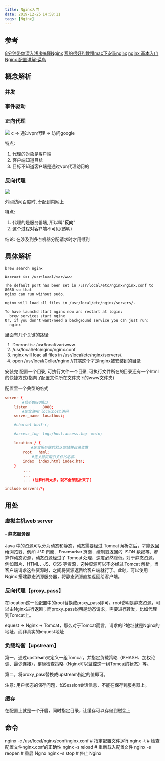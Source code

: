 ```yaml
---
title: Nginx入门
date: 2019-12-25 14:58:11
tags: [Nginx]
---
```


## 参考

[8分钟带你深入浅出搞懂Nginx](https://zhuanlan.zhihu.com/p/34943332)
[写的很好的教程mac下安装nginx](https://www.cnblogs.com/meng1314-shuai/p/8335140.html)
[nginx 基本入门](https://zhuanlan.zhihu.com/p/24382606)
[Nginx 配置详解-菜鸟](https://www.runoob.com/w3cnote/nginx-setup-intro.html)

## 概念解析

### 并发

### 事件驱动

### 正向代理

![](https://pic4.zhimg.com/80/v2-c8ac111c267ae0745f984e326ef0c47f_hd.jpg)
c => 通过vpn代理 => 访问google

特点: 

1. 代理的对象是客户端
2. 客户端知道目标
3. 目标不知道客户端是通过vpn代理访问的


### 反向代理 

![](https://pic2.zhimg.com/80/v2-4787a512240b238ebf928cd0651e1d99_hd.jpg)

外网访问百度时, 分配到内网上

特点:

1. 代理的是服务器端, 所以叫"**反向**"
2. 这个过程对客户端不可见(透明)




结论: 在涉及到多台机器分配请求时才用得到


## 具体解析


`brew search nginx`

```
Docroot is: /usr/local/var/www

The default port has been set in /usr/local/etc/nginx/nginx.conf to 8080 so that
nginx can run without sudo.

nginx will load all files in /usr/local/etc/nginx/servers/.

To have launchd start nginx now and restart at login:
  brew services start nginx
Or, if you don't want/need a background service you can just run:
  nginx
```


里面有几个关键的路径:

1. Docroot is: /usr/local/var/www
2. /usr/local/etc/nginx/nginx.conf
3. nginx will load all files in /usr/local/etc/nginx/servers/.
4. open /usr/local/Cellar/nginx  //其实这个才是nginx被安装到的目录



安装完 配置一个目录, 可执行文件一个目录,  可执行文件所在的目录还有一个html的快捷方式(指向了配置文件所在文件夹下的www文件夹)

配置里一个典型的格式

```conf
server {
　　　　 #侦听8080端口
    listen       8080;
　　　　 #定义使用 localhost访问
    server_name  localhost;

    #charset koi8-r;

    #access_log  logs/host.access.log  main;

    location / {
　　　　　　　#定义服务器的默认网站根目录位置
        root   html;
　　　　　　  #定义首页索引文件的名称
        index  index.html index.htm;
    }
　　　　　...
　　　　　...
　　　　　... (注释代码太多，就不全部贴出来了)

include servers/*;
```

## 用处

### 虚拟主机web server
#### - 静态服务器
Java 中的资源可以分为动态和静态，动态需要经过 Tomcat 解析之后，才能返回给浏览器，例如 JSP 页面、Freemarker 页面、控制器返回的 JSON 数据等，都算作动态资源，动态资源经过了 Tomcat 处理，速度必然降低。对于静态资源，例如图片、HTML、JS、CSS 等资源，这种资源可以不必经过 Tomcat 解析，当客户端请求这些资源时，之间将资源返回给客户端就行了。此时，可以使用 Nginx 搭建静态资源服务器，将静态资源直接返回给客户端。


### 反向代理【proxy_pass】
在location这一段配置中的root替换成proxy_pass即可。root说明是静态资源，可以由Nginx进行返回；而proxy_pass说明是动态请求，需要进行转发，比如代理到Tomcat上。

equest -> Nginx -> Tomcat，那么对于Tomcat而言，请求的IP地址就是Nginx的地址，而非真实的request地址

### 负载均衡【upstream】
第一，通过upstream来定义一组Tomcat，并指定负载策略（IPHASH、加权论调、最少连接），健康检查策略（Nginx可以监控这一组Tomcat的状态）等。

第二，将proxy_pass替换成upstream指定的值即可。


注意: 用户状态的保存问题，如Session会话信息，不能在保存到服务器上。
### 缓存
在配置上就是一个开启，同时指定目录，让缓存可以存储到磁盘上


## 命令

nginx -c /usr/local/nginx/conf/nginx.conf  # 指定配置文件运行
nginx -t                   # 检查配置文件nginx.conf的正确性
nginx -s reload            # 重新载入配置文件
nginx -s reopen            # 重启 Nginx
nginx -s stop              # 停止 Nginx

